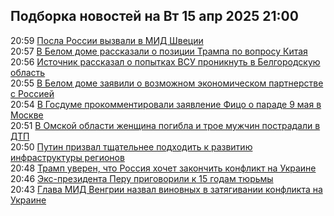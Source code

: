 <h2>Подборка новостей на Вт 15 апр 2025 21:00</h2><!--2025-04-15 20:59:03-->
<div class="rssn table">
  <div><span class="smaller gray hspace">20:59</span> <a class="nodecor" href="https://ria.ru/20250415/belyaev-2011459779.html">Посла России вызвали в МИД Швеции</a></div>
</div>
<div class="rssn table">
  <div><span class="smaller gray hspace">20:57</span> <a class="nodecor" href="https://ria.ru/20250415/tramp-2011459680.html">В Белом доме рассказали о позиции Трампа по вопросу Китая</a></div>
</div>
<div class="rssn table">
  <div><span class="smaller gray hspace">20:56</span> <a class="nodecor" href="https://ria.ru/20250415/vsu-2011459393.html">Источник рассказал о попытках ВСУ проникнуть в Белгородскую область</a></div>
</div>
<div class="rssn table">
  <div><span class="smaller gray hspace">20:55</span> <a class="nodecor" href="https://ria.ru/20250415/rossiya-2011459304.html">В Белом доме заявили о возможном экономическом партнерстве с Россией</a></div>
</div>
<div class="rssn table">
  <div><span class="smaller gray hspace">20:54</span> <a class="nodecor" href="https://ria.ru/20250415/gosduma-2011458974.html">В Госдуме прокомментировали заявление Фицо о параде 9 мая в Москве</a></div>
</div>
<div class="rssn table">
  <div><span class="smaller gray hspace">20:51</span> <a class="nodecor" href="https://ria.ru/20250415/dtp-2011458763.html">В Омской области женщина погибла и трое мужчин пострадали в ДТП</a></div>
</div>
<div class="rssn table">
  <div><span class="smaller gray hspace">20:50</span> <a class="nodecor" href="https://ria.ru/20250415/putin-2011458574.html">Путин призвал тщательнее подходить к развитию инфраструктуры регионов</a></div>
</div>
<div class="rssn table">
  <div><span class="smaller gray hspace">20:48</span> <a class="nodecor" href="https://ria.ru/20250415/tramp-2011458480.html">Трамп уверен, что Россия хочет закончить конфликт на Украине</a></div>
</div>
<div class="rssn table">
  <div><span class="smaller gray hspace">20:46</span> <a class="nodecor" href="https://ria.ru/20250415/peru-2011458046.html">Экс-президента Перу приговорили к 15 годам тюрьмы</a></div>
</div>
<div class="rssn table">
  <div><span class="smaller gray hspace">20:43</span> <a class="nodecor" href="https://ria.ru/20250415/vengrija-2011457860.html">Глава МИД Венгрии назвал виновных в затягивании конфликта на Украине</a></div>
</div>